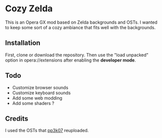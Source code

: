 # Cozy Zelda

This is an Opera GX mod based on Zelda backgrounds and OSTs. I wanted to keep some sort of a cozy ambiance that fits well with the backgrounds.


## Installation

First, clone or download the repository. Then use the "load unpacked" option in opera://extensions after enabling the **developer mode**.


## Todo

- Customize browser sounds
- Customize keyboard sounds
- Add some web modding
- Add some shaders ?

## Credits

I used the OSTs that [pp3k07](https://www.youtube.com/@pp3k07) reuploaded.
